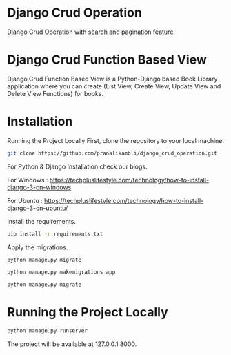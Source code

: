 # Django Crud Operation
Django Crud Operation with search and pagination feature.

# Django Crud Function Based View
Django Crud Function Based View is a Python-Django based Book Library application where you can create (List View, Create View, Update View and Delete View Functions) for books.

# Installation

Running the Project Locally First, clone the repository to your local machine.
```bash
git clone https://github.com/pranalikambli/django_crud_operation.git
```

For Python & Django Installation check our blogs.

For Windows : https://techpluslifestyle.com/technology/how-to-install-django-3-on-windows

For Ubuntu :  https://techpluslifestyle.com/technology/how-to-install-django-3-on-ubuntu/

Install the requirements.
```bash
pip install -r requirements.txt
```

Apply the migrations.
```bash
python manage.py migrate 
```
```bash
python manage.py makemigrations app
```
```bash
python manage.py migrate
```
# Running the Project Locally
```bash
python manage.py runserver 
```
The project will be available at 127.0.0.1:8000.

